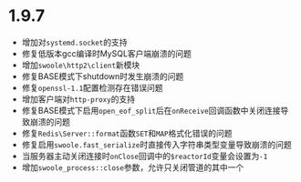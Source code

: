 # 1.9.7

* 增加对`systemd.socket`的支持
* 修复低版本gcc编译时MySQL客户端崩溃的问题
* 增加`swoole\http2\client`新模块
* 修复BASE模式下shutdown时发生崩溃的问题
* 修复`openssl-1.1`配置检测存在错误问题
* 增加客户端对`http-proxy`的支持
* 修复BASE模式下启用`open_eof_split`后在`onReceive`回调函数中关闭连接导致崩溃的问题
* 修复`Redis\Server::format`函数`SET`和`MAP`格式化错误的问题
* 修复启用`swoole.fast_serialize`时直接传入字符串类型变量导致崩溃的问题
* 当服务器主动关闭连接时`onClose`回调中的`$reactorId`变量会设置为`-1`
* 增加`swoole_process::close`参数，允许只关闭管道的其中一个

